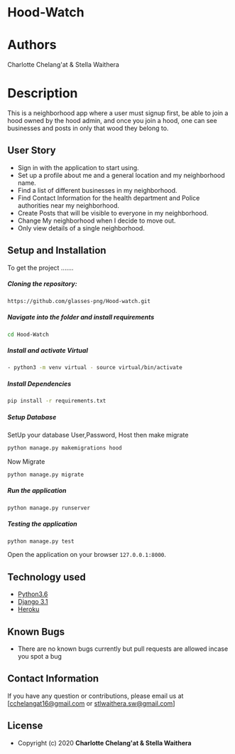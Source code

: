 # Hood-Watch 

# Authors
Charlotte Chelang'at & Stella Waithera
  
# Description  
This is a neighborhood app where a user must signup first, be able to join a hood owned by the hood admin, and once you 
join a hood, one can see businesses and posts in only that wood they belong to.  
 
## User Story  
  
* Sign in with the application to start using.
* Set up a profile about me and a general location and my neighborhood name.
* Find a list of different businesses in my neighborhood.
* Find Contact Information for the health department and Police authorities near my neighborhood.
* Create Posts that will be visible to everyone in my neighborhood.
* Change My neighborhood when I decide to move out.
* Only view details of a single neighborhood.
  
## Setup and Installation  
To get the project .......  
  
##### Cloning the repository:  
 ```bash 
https://github.com/glasses-png/Hood-watch.git
```
##### Navigate into the folder and install requirements  
 ```bash 
cd Hood-Watch 
```
##### Install and activate Virtual  
 ```bash 
- python3 -m venv virtual - source virtual/bin/activate  
```  
##### Install Dependencies  
 ```bash 
 pip install -r requirements.txt 
```  
 ##### Setup Database  
  SetUp your database User,Password, Host then make migrate  
 ```bash 
python manage.py makemigrations hood
 ``` 
 Now Migrate  
 ```bash 
 python manage.py migrate 
```
##### Run the application  
 ```bash 
 python manage.py runserver 
``` 
##### Testing the application  
 ```bash 
 python manage.py test 
```
Open the application on your browser `127.0.0.1:8000`.  
  
 
## Technology used  
  
* [Python3.6](https://www.python.org/)  
* [Django 3.1](https://docs.djangoproject.com/en/2.2/)  
* [Heroku](https://heroku.com)  
  
  
## Known Bugs  
* There are no known bugs currently but pull requests are allowed incase you spot a bug  
  
## Contact Information   
If you have any question or contributions, please email us at [cchelangat16@gmail.com or stlwaithera.sw@gmail.com]  
  
## License  
* Copyright (c) 2020 **Charlotte Chelang'at & Stella Waithera**